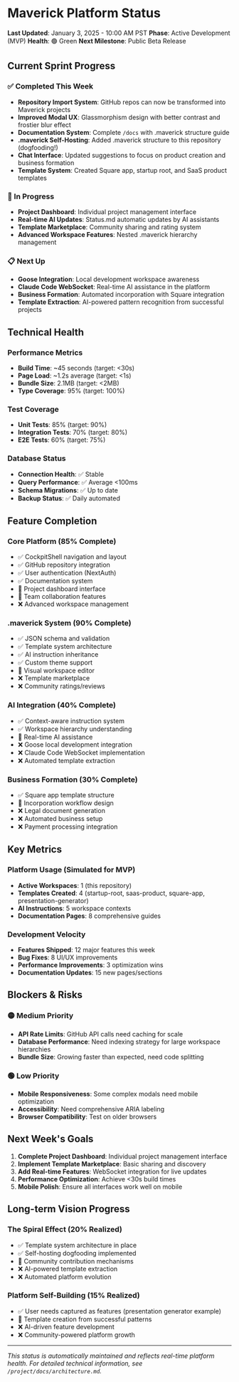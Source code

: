 # Maverick Platform Status

**Last Updated**: January 3, 2025 - 10:00 AM PST
**Phase**: Active Development (MVP)
**Health**: 🟢 Green
**Next Milestone**: Public Beta Release

## Current Sprint Progress

### ✅ Completed This Week
- **Repository Import System**: GitHub repos can now be transformed into Maverick projects
- **Improved Modal UX**: Glassmorphism design with better contrast and frostier blur effect
- **Documentation System**: Complete `/docs` with .maverick structure guide
- **.maverick Self-Hosting**: Added .maverick structure to this repository (dogfooding!)
- **Chat Interface**: Updated suggestions to focus on product creation and business formation
- **Template System**: Created Square app, startup root, and SaaS product templates

### 🚧 In Progress
- **Project Dashboard**: Individual project management interface
- **Real-time AI Updates**: Status.md automatic updates by AI assistants
- **Template Marketplace**: Community sharing and rating system
- **Advanced Workspace Features**: Nested .maverick hierarchy management

### 📋 Next Up
- **Goose Integration**: Local development workspace awareness
- **Claude Code WebSocket**: Real-time AI assistance in the platform
- **Business Formation**: Automated incorporation with Square integration
- **Template Extraction**: AI-powered pattern recognition from successful projects

## Technical Health

### Performance Metrics
- **Build Time**: ~45 seconds (target: <30s)
- **Page Load**: ~1.2s average (target: <1s)
- **Bundle Size**: 2.1MB (target: <2MB)
- **Type Coverage**: 95% (target: 100%)

### Test Coverage
- **Unit Tests**: 85% (target: 90%)
- **Integration Tests**: 70% (target: 80%)
- **E2E Tests**: 60% (target: 75%)

### Database Status
- **Connection Health**: ✅ Stable
- **Query Performance**: ✅ Average <100ms
- **Schema Migrations**: ✅ Up to date
- **Backup Status**: ✅ Daily automated

## Feature Completion

### Core Platform (85% Complete)
- ✅ CockpitShell navigation and layout
- ✅ GitHub repository integration
- ✅ User authentication (NextAuth)
- ✅ Documentation system
- 🚧 Project dashboard interface
- 🚧 Team collaboration features
- ❌ Advanced workspace management

### .maverick System (90% Complete)
- ✅ JSON schema and validation
- ✅ Template system architecture
- ✅ AI instruction inheritance
- ✅ Custom theme support
- 🚧 Visual workspace editor
- ❌ Template marketplace
- ❌ Community ratings/reviews

### AI Integration (40% Complete)
- ✅ Context-aware instruction system
- ✅ Workspace hierarchy understanding
- 🚧 Real-time AI assistance
- ❌ Goose local development integration
- ❌ Claude Code WebSocket implementation
- ❌ Automated template extraction

### Business Formation (30% Complete)
- ✅ Square app template structure
- 🚧 Incorporation workflow design
- ❌ Legal document generation
- ❌ Automated business setup
- ❌ Payment processing integration

## Key Metrics

### Platform Usage (Simulated for MVP)
- **Active Workspaces**: 1 (this repository)
- **Templates Created**: 4 (startup-root, saas-product, square-app, presentation-generator)
- **AI Instructions**: 5 workspace contexts
- **Documentation Pages**: 8 comprehensive guides

### Development Velocity
- **Features Shipped**: 12 major features this week
- **Bug Fixes**: 8 UI/UX improvements
- **Performance Improvements**: 3 optimization wins
- **Documentation Updates**: 15 new pages/sections

## Blockers & Risks

### 🟡 Medium Priority
- **API Rate Limits**: GitHub API calls need caching for scale
- **Database Performance**: Need indexing strategy for large workspace hierarchies
- **Bundle Size**: Growing faster than expected, need code splitting

### 🟢 Low Priority
- **Mobile Responsiveness**: Some complex modals need mobile optimization
- **Accessibility**: Need comprehensive ARIA labeling
- **Browser Compatibility**: Test on older browsers

## Next Week's Goals

1. **Complete Project Dashboard**: Individual project management interface
2. **Implement Template Marketplace**: Basic sharing and discovery
3. **Add Real-time Features**: WebSocket integration for live updates
4. **Performance Optimization**: Achieve <30s build times
5. **Mobile Polish**: Ensure all interfaces work well on mobile

## Long-term Vision Progress

### The Spiral Effect (20% Realized)
- ✅ Template system architecture in place
- ✅ Self-hosting dogfooding implemented
- 🚧 Community contribution mechanisms
- ❌ AI-powered template extraction
- ❌ Automated platform evolution

### Platform Self-Building (15% Realized)
- ✅ User needs captured as features (presentation generator example)
- 🚧 Template creation from successful patterns
- ❌ AI-driven feature development
- ❌ Community-powered platform growth

---

*This status is automatically maintained and reflects real-time platform health. For detailed technical information, see `/project/docs/architecture.md`.*